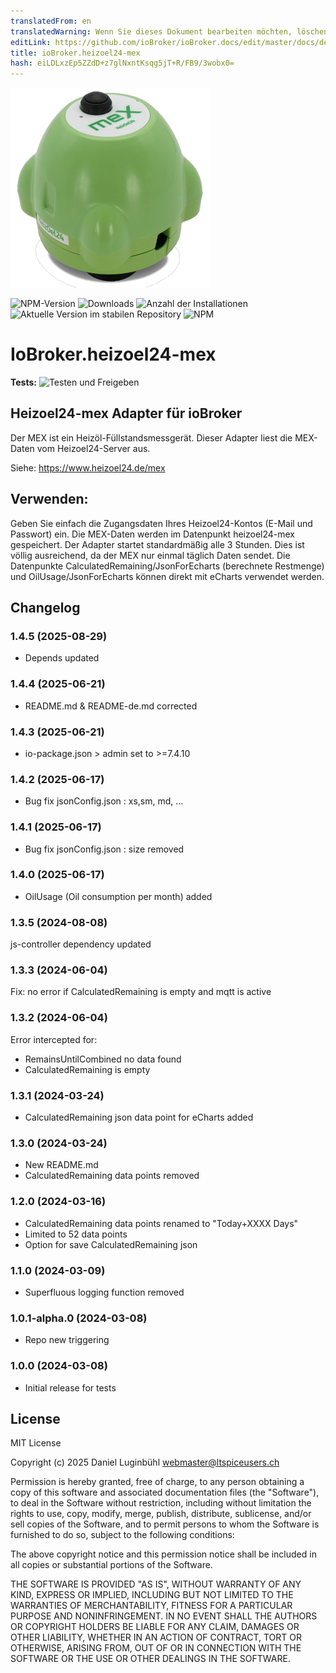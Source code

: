 ```yaml
---
translatedFrom: en
translatedWarning: Wenn Sie dieses Dokument bearbeiten möchten, löschen Sie bitte das Feld "translationsFrom". Andernfalls wird dieses Dokument automatisch erneut übersetzt
editLink: https://github.com/ioBroker/ioBroker.docs/edit/master/docs/de/adapterref/iobroker.heizoel24-mex/README.md
title: ioBroker.heizoel24-mex
hash: eiLDLxzEp5ZZdD+z7glNxntKsqg5jT+R/FB9/3wobx0=
---
```

![Logo](../../../en/adapterref/iobroker.heizoel24-mex/admin/heizoel24-mex.png)

![NPM-Version](https://img.shields.io/npm/v/iobroker.heizoel24-mex.svg)
![Downloads](https://img.shields.io/npm/dm/iobroker.heizoel24-mex.svg)
![Anzahl der Installationen](https://iobroker.live/badges/heizoel24-mex-installed.svg)
![Aktuelle Version im stabilen Repository](https://iobroker.live/badges/heizoel24-mex-stable.svg)
![NPM](https://nodei.co/npm/iobroker.heizoel24-mex.png?downloads=true)

# IoBroker.heizoel24-mex
**Tests:** ![Testen und Freigeben](https://github.com/ltspicer/ioBroker.heizoel24-mex/workflows/Test%20and%20Release/badge.svg)

## Heizoel24-mex Adapter für ioBroker
Der MEX ist ein Heizöl-Füllstandsmessgerät. Dieser Adapter liest die MEX-Daten vom Heizoel24-Server aus.

Siehe: https://www.heizoel24.de/mex

## Verwenden:
Geben Sie einfach die Zugangsdaten Ihres Heizoel24-Kontos (E-Mail und Passwort) ein.
Die MEX-Daten werden im Datenpunkt heizoel24-mex gespeichert.
Der Adapter startet standardmäßig alle 3 Stunden. Dies ist völlig ausreichend, da der MEX nur einmal täglich Daten sendet.
Die Datenpunkte CalculatedRemaining/JsonForEcharts (berechnete Restmenge) und OilUsage/JsonForEcharts können direkt mit eCharts verwendet werden.

## Changelog
### 1.4.5 (2025-08-29)

- Depends updated

### 1.4.4 (2025-06-21)

- README.md & README-de.md corrected

### 1.4.3 (2025-06-21)

- io-package.json > admin set to >=7.4.10

### 1.4.2 (2025-06-17)

- Bug fix jsonConfig.json : xs,sm, md, ...

### 1.4.1 (2025-06-17)

- Bug fix jsonConfig.json : size removed

### 1.4.0 (2025-06-17)

- OilUsage (Oil consumption per month) added

### 1.3.5 (2024-08-08)

js-controller dependency updated

### 1.3.3 (2024-06-04)

Fix: no error if CalculatedRemaining is empty and mqtt is active

### 1.3.2 (2024-06-04)

Error intercepted for:
- RemainsUntilCombined no data found
- CalculatedRemaining is empty

### 1.3.1 (2024-03-24)

- CalculatedRemaining json data point for eCharts added

### 1.3.0 (2024-03-24)

- New README.md
- CalculatedRemaining data points removed

### 1.2.0 (2024-03-16)

- CalculatedRemaining data points renamed to "Today+XXXX Days"
- Limited to 52 data points
- Option for save CalculatedRemaining json

### 1.1.0 (2024-03-09)

- Superfluous logging function removed

### 1.0.1-alpha.0 (2024-03-08)

- Repo new triggering

### 1.0.0 (2024-03-08)

- Initial release for tests

## License
MIT License

Copyright (c) 2025 Daniel Luginbühl <webmaster@ltspiceusers.ch>

Permission is hereby granted, free of charge, to any person obtaining a copy
of this software and associated documentation files (the "Software"), to deal
in the Software without restriction, including without limitation the rights
to use, copy, modify, merge, publish, distribute, sublicense, and/or sell
copies of the Software, and to permit persons to whom the Software is
furnished to do so, subject to the following conditions:

The above copyright notice and this permission notice shall be included in all
copies or substantial portions of the Software.

THE SOFTWARE IS PROVIDED "AS IS", WITHOUT WARRANTY OF ANY KIND, EXPRESS OR
IMPLIED, INCLUDING BUT NOT LIMITED TO THE WARRANTIES OF MERCHANTABILITY,
FITNESS FOR A PARTICULAR PURPOSE AND NONINFRINGEMENT. IN NO EVENT SHALL THE
AUTHORS OR COPYRIGHT HOLDERS BE LIABLE FOR ANY CLAIM, DAMAGES OR OTHER
LIABILITY, WHETHER IN AN ACTION OF CONTRACT, TORT OR OTHERWISE, ARISING FROM,
OUT OF OR IN CONNECTION WITH THE SOFTWARE OR THE USE OR OTHER DEALINGS IN THE
SOFTWARE.